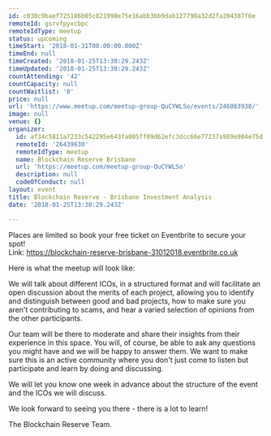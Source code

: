 ```yaml
---
id: c030c9baef725186b05c821990e75e16abb3bb9dab127798a32d2fa204387f6e
remoteId: gsrvfpyxcbpc
remoteIdType: meetup
status: upcoming
timeStart: '2018-01-31T08:00:00.000Z'
timeEnd: null
timeCreated: '2018-01-25T13:30:29.243Z'
timeUpdated: '2018-01-25T13:30:29.243Z'
countAttending: '42'
countCapacity: null
countWaitlist: '0'
price: null
url: 'https://www.meetup.com/meetup-group-QuCYWLSo/events/246863938/'
image: null
venue: {}
organizer:
  id: af34c5811a7233c542295e643fa005ff09d62efc3dcc66e77237a989e984e75d
  remoteId: '26439630'
  remoteIdType: meetup
  name: Blockchain Reserve Brisbane
  url: 'https://meetup.com/meetup-group-QuCYWLSo'
  description: null
  codeOfConduct: null
layout: event
title: Blockchain Reserve - Brisbane Investment Analysis
date: '2018-01-25T13:30:29.243Z'

---
```

<p>Places are limited so book your free ticket on Eventbrite to secure your spot!<br/>Link: <a href="https://blockchain-reserve-brisbane-31012018.eventbrite.co.uk" class="linkified">https://blockchain-reserve-brisbane-31012018.eventbrite.co.uk</a></p> <p>Here is what the meetup will look like:</p> <p>We will talk about different ICOs, in a structured format and will facilitate an open discussion about the merits of each project, allowing you to identify and distinguish between good and bad projects, how to make sure you aren't contributing to scams, and hear a varied selection of opinions from the other participants.</p> <p>Our team will be there to moderate and share their insights from their experience in this space. You will, of course, be able to ask any questions you might have and we will be happy to answer them. We want to make sure this is an active community where you don't just come to listen but participate and learn by doing and discussing.</p> <p>We will let you know one week in advance about the structure of the event and the ICOs we will discuss.</p> <p>We look forward to seeing you there - there is a lot to learn!</p> <p>The Blockchain Reserve Team.</p>
